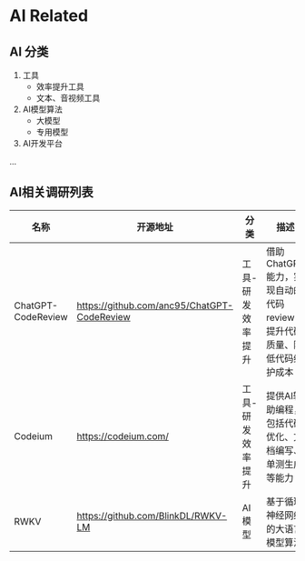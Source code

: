 # AI Related

## AI 分类

1. 工具
    - 效率提升工具
    - 文本、音视频工具
2. AI模型算法
    - 大模型
    - 专用模型
3. AI开发平台

...

## AI相关调研列表

| 名称      | 开源地址  | 分类      | 描述      | 状态      |
|-----------|-----------|-----------|-----------|-----------|
| ChatGPT-CodeReview | <https://github.com/anc95/ChatGPT-CodeReview> | 工具-研发效率提升 | 借助ChatGPT能力，实现自动的代码review，提升代码质量、降低代码维护成本   | [kubebb/core项目验证中](https://github.com/kubebb/core/pull/63) |
| Codeium | <https://codeium.com/> | 工具-研发效率提升 | 提供AI辅助编程，包括代码优化、文档编写、单测生成等能力   | 使用中 |
| RWKV | <https://github.com/BlinkDL/RWKV-LM> | AI模型 | 基于循环神经网络的大语言模型算法   | 调研中 |
